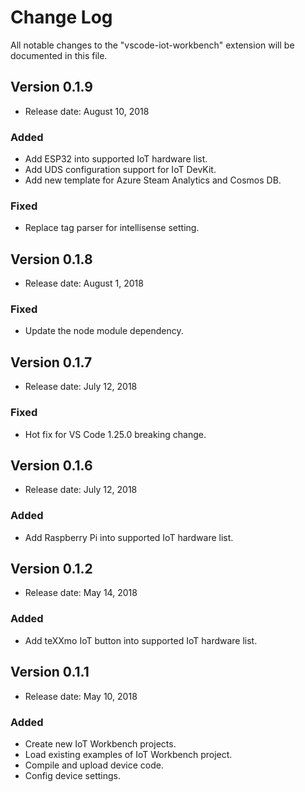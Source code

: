 # Change Log
All notable changes to the "vscode-iot-workbench" extension will be documented in this file.

## Version 0.1.9
- Release date: August 10, 2018

### Added
- Add ESP32 into supported IoT hardware list.
- Add UDS configuration support for IoT DevKit.
- Add new template for Azure Steam Analytics and Cosmos DB.

### Fixed
- Replace tag parser for intellisense setting.

## Version 0.1.8
- Release date: August 1, 2018

### Fixed
- Update the node module dependency.

## Version 0.1.7
- Release date: July 12, 2018

### Fixed
- Hot fix for VS Code 1.25.0 breaking change.

## Version 0.1.6
- Release date: July 12, 2018

### Added
- Add Raspberry Pi into supported IoT hardware list.

## Version 0.1.2
- Release date: May 14, 2018

### Added
- Add teXXmo IoT button into supported IoT hardware list.

## Version 0.1.1
- Release date: May 10, 2018

### Added
- Create new IoT Workbench projects.
- Load existing examples of IoT Workbench project.
- Compile and upload device code.
- Config device settings.
